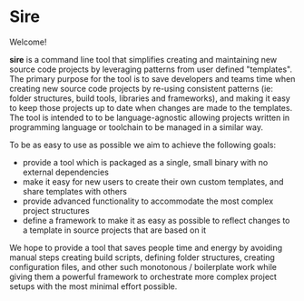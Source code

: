 # Sire

Welcome!

**sire** is a command line tool that simplifies creating and maintaining new source code projects by leveraging patterns from user defined "templates". The primary purpose for the tool is to save developers and teams time when creating new source code projects by re-using consistent patterns (ie: folder structures, build tools, libraries and frameworks), and making it easy to keep those projects up to date when changes are made to the templates. The tool is intended to to be language-agnostic allowing projects written in  programming language or toolchain to be managed in a similar way.

To be as easy to use as possible we aim to achieve the following goals:

* provide a tool which is packaged as a single, small binary with no external dependencies
* make it easy for new users to create their own custom templates, and share templates with others
* provide advanced functionality to accommodate the most complex project structures
* define a framework to make it as easy as possible to reflect changes to a template in source projects that are based on it

We hope to provide a tool that saves people time and energy by avoiding manual steps creating build scripts, defining folder structures, creating configuration files, and other such monotonous / boilerplate work while giving them a powerful framework to orchestrate more complex project setups with the most minimal effort possible.